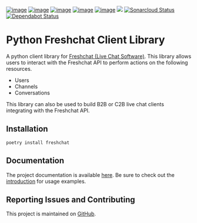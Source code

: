 [![image](https://img.shields.io/pypi/v/freshchat.svg)](https://pypi.org/project/freshchat/)
[![image](https://img.shields.io/pypi/l/freshchat.svg)](https://pypi.org/project/freshchat/)
[![image](https://img.shields.io/pypi/pyversions/freshchat.svg)](https://pypi.org/project/freshchat/)
[![image](https://readthedocs.org/projects/freshchat/badge/?version=latest&style=flat)](https://freshchat.readthedocs.io/)
[![image](https://img.shields.io/badge/code%20style-black-000000.svg)](https://github.com/ambv/black)
[![](https://github.com/twyla-ai/python-freshchat/workflows/Main%20Workflow/badge.svg)](https://github.com/twyla-ai/python-freshchat/actions)
[![Sonarcloud Status](https://sonarcloud.io/api/project_badges/measure?project=twyla-ai_python-freshchat&metric=alert_status)](https://sonarcloud.io/dashboard?id=com.lapots.breed.judge:judge-rule-engine)
[![Dependabot Status](https://api.dependabot.com/badges/status?host=github&repo=twyla-ai/python-freshchat)](https://dependabot.com)

# Python Freshchat Client Library
A python client library for [Freshchat (Live Chat Software)](https://www.freshworks.com/live-chat-software/). This library allows users to interact with the Freshchat API to perform actions on the following resources.

* Users
* Channels
* Conversations

This library can also be used to build B2B or C2B live chat clients integrating with the Freshchat API.

## Installation
`poetry install freshchat`

## Documentation
The project documentation is available [here](https://freshchat.readthedocs.io/en/latest/). Be sure to check out the [introduction](https://freshchat.readthedocs.io/en/latest/intro.html) for usage examples.

## Reporting Issues and Contributing
This project is maintained on [GitHub](https://github.com/twyla-ai/python-freshchat).
